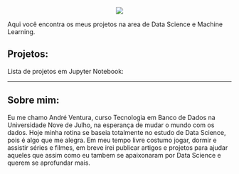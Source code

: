 <p align="center">
  <img src ="https://fontmeme.com/permalink/200514/1aeec56fe0984855673e3428f6009ddd.png">
</p>

Aqui você encontra os meus projetos na area de Data Science e Machine Learning.

## Projetos:
Lista de projetos em Jupyter Notebook:

---

## Sobre mim:

Eu me chamo André Ventura, curso Tecnologia em Banco de Dados na Universidade Nove de Julho, na esperança de mudar o mundo com os dados. Hoje minha rotina se baseia totalmente no estudo de Data Science, pois é algo que me alegra.
Em meu tempo livre costumo jogar, dormir e assistir séries e filmes, em breve irei publicar artigos e projetos para ajudar aqueles que assim como eu tambem se apaixonaram por Data Science e querem se aprofundar mais.
